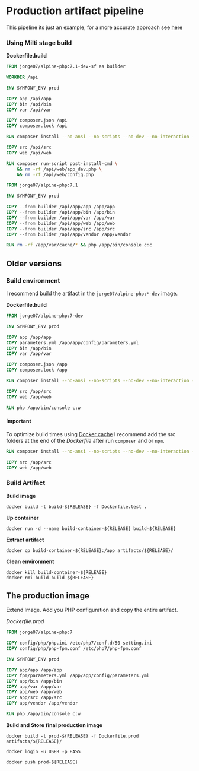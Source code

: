 # Production artifact pipeline

This pipeline its just an example, for a more accurate approach see [here](https://github.com/jorge07/ddd-playground)

### Using Milti stage build

**Dockerfile.build**

```Dockerfile
FROM jorge07/alpine-php:7.1-dev-sf as builder

WORKDIR /api

ENV SYMFONY_ENV prod

COPY app /api/app
COPY bin /api/bin
COPY var /api/var

COPY composer.json /api
COPY composer.lock /api

RUN composer install --no-ansi --no-scripts --no-dev --no-interaction --no-progress --optimize-autoloader

COPY src /api/src
COPY web /api/web

RUN composer run-script post-install-cmd \
    && rm -rf /api/web/app_dev.php \
    && rm -rf /api/web/config.php

FROM jorge07/alpine-php:7.1

ENV SYMFONY_ENV prod

COPY --from builder /api/app/app /app/app
COPY --from builder /api/app/bin /app/bin
COPY --from builder /api/app/var /app/var
COPY --from builder /api/app/web /app/web
COPY --from builder /api/app/src /app/src
COPY --from builder /api/app/vendor /app/vendor

RUN rm -rf /app/var/cache/* && php /app/bin/console c:c
```

## Older versions

### Build environment

I recommend build the artifact in the `jorge07/alpine-php:*-dev` image.

**Dockerfile.build**

```Dockerfile
FROM jorge07/alpine-php:7-dev

ENV SYMFONY_ENV prod

COPY app /app/app
COPY parameters.yml /app/app/config/parameters.yml
COPY bin /app/bin
COPY var /app/var

COPY composer.json /app
COPY composer.lock /app

RUN composer install --no-ansi --no-scripts --no-dev --no-interaction --no-progress --optimize-autoloader

COPY src /app/src
COPY web /app/web

RUN php /app/bin/console c:w
```

#### Important

To optimize build times using [Docker cache](https://docs.docker.com/engine/userguide/eng-image/dockerfile_best-practices/#/build-cache) I recommend add the src folders at the end of the *Dockerfile* after run `composer` and or `npm`.

```Dockerfile
RUN composer install --no-ansi --no-scripts --no-dev --no-interaction --no-progress --optimize-autoloader

COPY src /app/src
COPY web /app/web
```

### Build Artifact

**Build image**

    docker build -t build-${RELEASE} -f Dockerfile.test .

**Up container**

    docker run -d --name build-container-${RELEASE} build-${RELEASE}

**Extract artifact**

    docker cp build-container-${RELEASE}:/app artifacts/${RELEASE}/

**Clean environment**

    docker kill build-container-${RELEASE}
    docker rmi build-build-${RELEASE}


## The production image

Extend Image. Add you PHP configuration and copy the entire artifact.

*Dockerfile.prod*

```Dockerfile
FROM jorge07/alpine-php:7

COPY config/php/php.ini /etc/php7/conf.d/50-setting.ini
COPY config/php/php-fpm.conf /etc/php7/php-fpm.conf

ENV SYMFONY_ENV prod

COPY app/app /app/app
COPY fpm/parameters.yml /app/app/config/parameters.yml
COPY app/bin /app/bin
COPY app/var /app/var
COPY app/web /app/web
COPY app/src /app/src
COPY app/vendor /app/vendor

RUN php /app/bin/console c:w
```

**Build and Store final production image**

    docker build -t prod-${RELEASE} -f Dockerfile.prod artifacts/${RELEASE}/
    
    docker login -u USER -p PASS
    
    docker push prod-${RELEASE}
